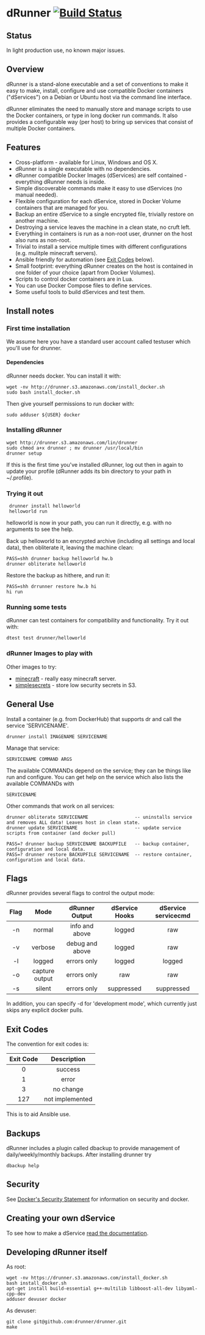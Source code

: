 # dRunner [![Build Status](https://travis-ci.org/drunner/drunner.svg?branch=master)](https://travis-ci.org/drunner/drunner)

## Status

In light production use, no known major issues.

## Overview

dRunner is a stand-alone executable and a set of conventions to make it easy to make, install,
configure and use compatible Docker containers ("dServices") on a Debian or Ubuntu host via the
command line interface.

dRunner eliminates the need to manually store and manage scripts to use the Docker containers,
or type in long docker run commands. It also provides a configurable way (per host) to bring up
services that consist of multiple Docker containers.

## Features

* Cross-platform - available for Linux, Windows and OS X.
* dRunner is a single executable with no dependencies.
* dRunner compatible Docker Images (dServices) are self contained - everything dRunner needs is inside.
* Simple discoverable commands make it easy to use dServices (no manual needed).
* Flexible configuration for each dService, stored in Docker Volume containers that are managed for you.
* Backup an entire dService to a single encrypted file, trivially restore on another machine.
* Destroying a service leaves the machine in a clean state, no cruft left.
* Everything in containers is run as a non-root user, drunner on the host also runs as non-root.
* Trivial to install a service multiple times with different configurations (e.g. mulitple minecraft servers).
* Ansible friendly for automation (see [Exit Codes](https://github.com/j842/dr#exit-codes) below).
* Small footprint: everything dRunner creates on the host is contained in one folder of your choice (apart from Docker Volumes).
* Scripts to control docker containers are in Lua.
* You can use Docker Compose files to define services.
* Some useful tools to build dServices and test them.



## Install notes

### First time installation

We assume here you have a standard user account called testuser which you'll use for drunner.

#### Dependencies

dRunner needs docker. You can install it with:
```
wget -nv http://drunner.s3.amazonaws.com/install_docker.sh
sudo bash install_docker.sh
```

Then give yourself permissions to run docker with:
```
sudo adduser ${USER} docker
```

### Installing dRunner
```
wget http://drunner.s3.amazonaws.com/lin/drunner
sudo chmod a+x drunner ; mv drunner /usr/local/bin
drunner setup
```

If this is the first time you've installed dRunner, log out then in again to update your profile (dRunner adds its bin directory to your path in ~/.profile).

### Trying it out

```
 drunner install helloworld
 helloworld run
```
helloworld is now in your path, you can run it directly, e.g. with no arguments
to see the help.

Back up helloworld to an encrypted archive (including all settings and local data),
then obliterate it, leaving the machine clean:
```
PASS=shh drunner backup helloworld hw.b
drunner obliterate helloworld
```
Restore the backup as hithere, and run it:
```   
PASS=shh drrunner restore hw.b hi
hi run
```

### Running some tests

dRunner can test containers for compatibility and functionality. Try it out with:
```
dtest test drunner/helloworld
```

### dRunner Images to play with

Other images to try:
* [minecraft](https://github.com/j842/drunner-minecraft) - really easy minecraft server.
* [simplesecrets](https://github.com/j842/drunner-simplesecrets) - store low security secrets in S3.


## General Use

Install a container (e.g. from DockerHub) that supports dr and call the service 'SERVICENAME'.
```
drunner install IMAGENAME SERVICENAME
```

Manage that service:
```
SERVICENAME COMMAND ARGS
```
The available COMMANDs depend on the service; they can be things like run and configure. You can get help on the service
which also lists the available COMMANDs with
```
SERVICENAME
```

Other commands that work on all services:
```
drunner obliterate SERVICENAME                 -- uninstalls service and removes ALL data! Leaves host in clean state.
drunner update SERVICENAME                     -- update service scripts from container (and docker pull)

PASS=? drunner backup SERVICENAME BACKUPFILE   -- backup container, configuration and local data.
PASS=? drunner restore BACKUPFILE SERVICENAME  -- restore container, configuration and local data.
```

## Flags

dRunner provides several flags to control the output mode:

| Flag    |      Mode      |  dRunner Output | dService Hooks | dService servicecmd |
|:-------:|:--------------:|:---------------:|:--------------:|:-------------------:|
| -n      | normal         | info and above  | logged         | raw                 |
| -v      | verbose        | debug and above | logged         | raw                 |
| -l      | logged         | errors only     | logged         | logged              |
| -o      | capture output | errors only     | raw            | raw                 |
| -s      | silent         | errors only     | suppressed     | suppressed          |

In addition, you can specify -d for 'development mode', which currently just skips any explicit docker pulls.

## Exit Codes

The convention for exit codes is:

| Exit Code | Description |
|:---------:|:-----------:|
| 0         | success     |
| 1         | error       |
| 3         | no change   |
| 127       | not implemented |

This is to aid Ansible use.

## Backups

dRunner includes a plugin called dbackup to provide management of daily/weekly/monthly backups. After installing drunner try 
```
dbackup help
```

## Security
See [Docker's Security Statement](https://docs.docker.com/engine/security/security) for information on security and docker.


## Creating your own dService

To see how to make a dService [read the documentation](https://github.com/drunner/drunner/blob/master/DSERVICE.md).



## Developing dRunner itself

As root:
```
wget -nv https://drunner.s3.amazonaws.com/install_docker.sh
bash install_docker.sh
apt-get install build-essential g++-multilib libboost-all-dev libyaml-cpp-dev
adduser devuser docker
```

As devuser:
```
git clone git@github.com:drunner/drunner.git
make
```
